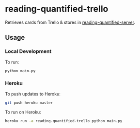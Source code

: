 # reading-quantified-trello

Retrieves cards from Trello & stores in [reading-quantified-server](https://github.com/drejkim/reading-quantified-server).

## Usage

### Local Development

To run:

```bash
python main.py
```

### Heroku

To push updates to Heroku:

```bash
git push heroku master
```

To run on Heroku:

```bash
heroku run -a reading-quantified-trello python main.py
```